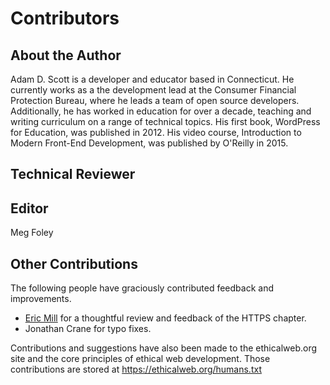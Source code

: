 # Contributors

## About the Author

Adam D. Scott is a developer and educator based in Connecticut. He currently works as a the development lead at the Consumer Financial Protection Bureau, where he leads a team of open source developers. Additionally, he has worked in education for over a decade, teaching and writing curriculum on a range of technical topics. His first book, WordPress for Education, was published in 2012. His video course, Introduction to Modern Front-End Development, was published by O'Reilly in 2015.

## Technical Reviewer


## Editor

Meg Foley

## Other Contributions

The following people have graciously contributed feedback and improvements.

- [Eric Mill](https://konklone.com/) for a thoughtful review and feedback of the HTTPS chapter.
- Jonathan Crane for typo fixes.

Contributions and suggestions have also been made to the ethicalweb.org site and the core principles of ethical web development. Those contributions are stored at <https://ethicalweb.org/humans.txt>
